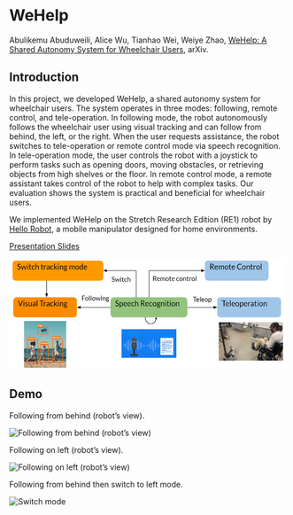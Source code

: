 # WeHelp

Abulikemu Abuduweili, Alice Wu, Tianhao Wei, Weiye Zhao, [WeHelp: A Shared Autonomy System for Wheelchair Users](https://arxiv.org/abs/2409.12159), arXiv.  

## Introduction
In this project, we developed WeHelp, a shared autonomy system for wheelchair users. The system operates in three modes: following, remote control, and tele-operation. In following mode, the robot autonomously follows the wheelchair user using visual tracking and can follow from behind, the left, or the right. When the user requests assistance, the robot switches to tele-operation or remote control mode via speech recognition.
In tele-operation mode, the user controls the robot with a joystick to perform tasks such as opening doors, moving obstacles, or retrieving objects from high shelves or the floor. In remote control mode, a remote assistant takes control of the robot to help with complex tasks. Our evaluation shows the system is practical and beneficial for wheelchair users.

We implemented WeHelp on the Stretch Research Edition (RE1) robot by [Hello Robot](https://hello-robot.com/product), a mobile manipulator designed for home environments.

[Presentation Slides](https://zackory.com/rc2022/media/WeHelp.pdf)

<img src="demo/overview.png" width="500" height="200" alt="Illustration of the method pipeline."/>  

## Demo

Following from behind (robot’s view).  
  
<img src="demo/track_2.gif" width="200" height="150" alt="Following from behind (robot’s view)"/>  
  
Following on left (robot’s view). 
  
<img src="demo/track_3.gif" width="200" height="150" alt="Following on left (robot’s view)"/>  
  
Following from behind then switch to left mode. 
  
<img src="demo/track_1.gif" width="150" height="300" alt="Switch mode"/>  
  
